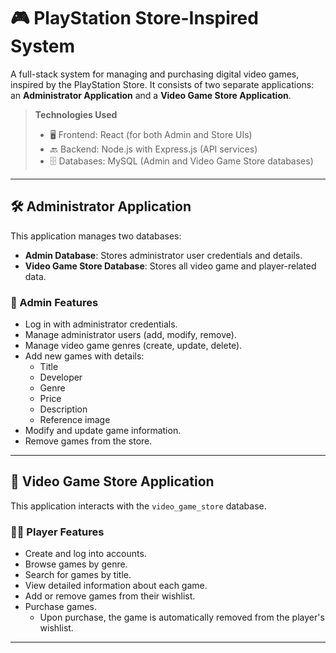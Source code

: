 # 🎮 PlayStation Store-Inspired System

A full-stack system for managing and purchasing digital video games, inspired by the PlayStation Store. It consists of two separate applications: an **Administrator Application** and a **Video Game Store Application**.

> **Technologies Used**  
> - 🖥️ Frontend: React (for both Admin and Store UIs)
> - 🔙 Backend: Node.js with Express.js (API services)
> - 🗄️ Databases: MySQL (Admin and Video Game Store databases)

---

## 🛠️ Administrator Application

This application manages two databases:

- **Admin Database**: Stores administrator user credentials and details.
- **Video Game Store Database**: Stores all video game and player-related data.

### 🔐 Admin Features

- Log in with administrator credentials.
- Manage administrator users (add, modify, remove).
- Manage video game genres (create, update, delete).
- Add new games with details:
  - Title
  - Developer
  - Genre
  - Price
  - Description
  - Reference image
- Modify and update game information.
- Remove games from the store.

---

## 🛒 Video Game Store Application

This application interacts with the `video_game_store` database.

### 🧑‍💻 Player Features

- Create and log into accounts.
- Browse games by genre.
- Search for games by title.
- View detailed information about each game.
- Add or remove games from their wishlist.
- Purchase games.
  - Upon purchase, the game is automatically removed from the player's wishlist.

---


